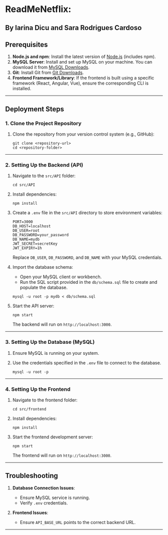 # ReadMeNetflix:
By Iarina Dicu and Sara Rodrigues Cardoso
---

## Prerequisites

1. **Node.js and npm**: Install the latest version of [Node.js](https://nodejs.org/) (includes npm).
2. **MySQL Server**: Install and set up MySQL on your machine. You can download it from [MySQL Downloads](https://dev.mysql.com/downloads/installer/).
3. **Git**: Install Git from [Git Downloads](https://git-scm.com/downloads).
4. **Frontend Framework/Library**: If the frontend is built using a specific framework (React, Angular, Vue), ensure the corresponding CLI is installed.
 
---

## Deployment Steps

### 1. Clone the Project Repository

1. Clone the repository from your version control system (e.g., GitHub):
   ```
   git clone <repository-url>
   cd <repository-folder>
   ```

---

### 2. Setting Up the Backend (API)

1. Navigate to the `src/API` folder:
   ```
   cd src/API
   ```

2. Install dependencies:
   ```
   npm install
   ```

3. Create a `.env` file in the `src/API` directory to store environment variables:
   ```
   PORT=3000
   DB_HOST=localhost
   DB_USER=root
   DB_PASSWORD=your_password
   DB_NAME=mydb
   JWT_SECRET=secretKey
   JWT_EXPIRY=1h
   ```
   Replace `DB_USER`, `DB_PASSWORD`, and `DB_NAME` with your MySQL credentials.

4. Import the database schema:
   - Open your MySQL client or workbench.
   - Run the SQL script provided in the `db/schema.sql` file to create and populate the database.

   ```
   mysql -u root -p mydb < db/schema.sql
   ```

5. Start the API server:
   ```
   npm start
   ```

   The backend will run on `http://localhost:3000`.

---

### 3. Setting Up the Database (MySQL)

1. Ensure MySQL is running on your system.
2. Use the credentials specified in the `.env` file to connect to the database.

   ```
   mysql -u root -p
   ```
---

### 4. Setting Up the Frontend

1. Navigate to the frontend folder:
   ```
   cd src/frontend
   ```

2. Install dependencies:
   ```
   npm install
   ```

3. Start the frontend development server:
   ```
   npm start
   ```

   The frontend will run on `http://localhost:3000`.

---

## Troubleshooting

1. **Database Connection Issues**:
   - Ensure MySQL service is running.
   - Verify `.env` credentials.

2. **Frontend Issues**:
   - Ensure `API_BASE_URL` points to the correct backend URL.

---
